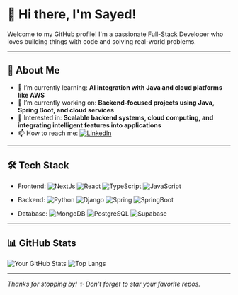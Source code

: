 # 👋 Hi there, I'm Sayed!

Welcome to my GitHub profile! I'm a passionate Full-Stack Developer who loves building things with code and solving real-world problems.

---

## 🚀 About Me

- 🌱 I’m currently learning: **AI integration with Java and cloud platforms like AWS**
- 🔭 I’m currently working on: **Backend-focused projects using Java, Spring Boot, and cloud services**
- 🧠 Interested in: **Scalable backend systems, cloud computing, and integrating intelligent features into applications**
- 📫 How to reach me:  [![LinkedIn](https://img.shields.io/badge/-LinkedIn-blue?style=flat-square&logo=linkedin)](https://linkedin.com/in/sayeddotexe)

---

## 🛠️ Tech Stack

- Frontend: ![NextJs](https://img.shields.io/badge/-NextJS-black?style=flat-square&logo=next.js)
![React](https://img.shields.io/badge/-React-black?style=flat-square&logo=react)
![TypeScript](https://img.shields.io/badge/-typescript-black?style=flat-square&logo=typescript)
![JavaScript](https://img.shields.io/badge/-JavaScript-black?style=flat-square&logo=javascript)

- Backend: 
![Python](https://img.shields.io/badge/-Python-black?style=flat-square&logo=python)
![Django](https://img.shields.io/badge/-Django-black?style=flat-square&logo=django)
![Spring](https://img.shields.io/badge/-Spring-black?style=flat-square&logo=spring)
![SpringBoot](https://img.shields.io/badge/-Spring%20Boot-black?style=flat-square&logo=springboot)

- Database: ![MongoDB](https://img.shields.io/badge/-MongoDB-black?style=flat-square&logo=mongodb)
![PostgreSQL](https://img.shields.io/badge/-PostgreSQL-black?style=flat-square&logo=postgresql)
![Supabase](https://img.shields.io/badge/-Supabase-black?style=flat-square&logo=supabase)


---

## 📊 GitHub Stats

![Your GitHub Stats](https://github-readme-stats.vercel.app/api?username=sayeddotexe&show_icons=true&theme=dark)
![Top Langs](https://github-readme-stats.vercel.app/api/top-langs/?username=sayeddotexe&layout=compact&theme=dark)

---

_Thanks for stopping by! ✨ Don't forget to star your favorite repos._
